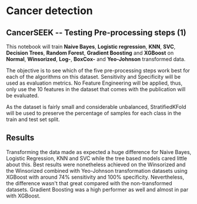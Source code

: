# Cancer detection

## CancerSEEK -- Testing Pre-processing steps (1)

This notebook will train **Naive Bayes**, **Logistic regression**, **KNN**, **SVC**, **Decision Trees**, **Random Forest**, **Gradient Boosting** and **XGBoost** on **Normal**, **Winsorized**, **Log-**, **BoxCox-** and **Yeo-Johnson** transformed data. 

The objective is to see which of the five pre-processing steps work best for each of the algorithms on this dataset. Sensitivity and Specificity will be used as evaluation metrics. No Feature Engineering will be applied, thus, only use the 10 features in the dataset that comes with the publication will be evaluated.


As the dataset is fairly small and considerable unbalanced, StratifiedKFold will be used to preserve the percentage of samples for each class in the train and test set split.



## Results

Transforming the data made as expected a huge difference for Naive Bayes, Logistic Regression, KNN and SVC while the tree based models cared little about this. Best results were nonetheless achieved on the Winsorized and the Winsorized combined with Yeo-Johnson transformation datasets using XGBoost with around 74% sensitivity and 100% specificity. Nevertheless, the difference wasn't that great compared with the non-transformed datasets. Gradient Boosting was a high performer as well and almost in par with XGBoost. 



